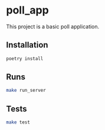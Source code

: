 # poll_app

This project is a basic poll application.

## Installation

````bash
poetry install
````

## Runs

````bash
make run_server
````

## Tests

````bash
make test
````